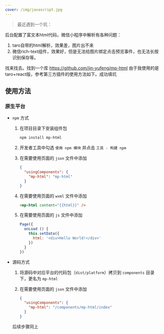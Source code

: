```yaml
---
cover: /img/javascript.jpg
---
```


> 最近遇到一个坑：

后台配置了富文本html代码，微信小程序中解析有各种问题：
1. taro自带的html解析，效果差，图片出不来
2. 微信rich-text组件，效果好，但是无法给图片绑定点击预览事件，也无法长按识别保存等。

找来找去。找到一个库
https://github.com/jin-yufeng/mp-html
由于我使用的是taro+react版，参考第三方插件的使用方法如下。成功填坑



## 使用方法
### 原生平台
- `npm` 方式
  1. 在项目目录下安装组件包

     ```bash
     npm install mp-html
     ```
  2. 开发者工具中勾选 `使用 npm 模块` 并点击 `工具 - 构建 npm`
  3. 在需要使用页面的 `json` 文件中添加

     ```json
     {
       "usingComponents": {
         "mp-html": "mp-html"
       }
     }
     ```
  4. 在需要使用页面的 `wxml` 文件中添加

     ```html
     <mp-html content="{{html}}" />
     ```
  5. 在需要使用页面的 `js` 文件中添加

     ```javascript
     Page({
       onLoad () {
         this.setData({
           html: '<div>Hello World!</div>'
         })
       }
     })
     ```
- 源码方式
  1. 将源码中对应平台的代码包（`dist/platform`）拷贝到 `components` 目录下，更名为 `mp-html`
  2. 在需要使用页面的 `json` 文件中添加

     ```json
     {
       "usingComponents": {
         "mp-html": "/components/mp-html/index"
       }
     }
     ```
  
  后续步骤同上